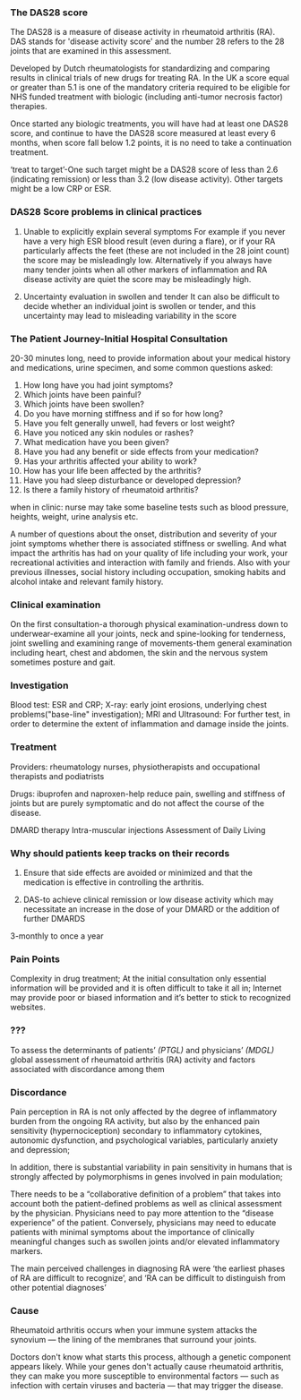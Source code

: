 ### The DAS28 score
The DAS28 is a measure of disease activity in rheumatoid arthritis (RA). DAS stands for 'disease activity score' and the number 28 refers to the 28 joints that are examined in this assessment.

Developed by Dutch rheumatologists for standardizing and comparing results in clinical trials of new drugs for treating RA. In the UK a score equal or greater than 5.1 is one of the mandatory criteria required to be eligible for NHS funded treatment with biologic (including anti-tumor necrosis factor) therapies.

Once started any biologic treatments, you will have had at least one DAS28 score, and continue to have the DAS28 score measured at least every 6 months, when score fall below 1.2 points, it is no need to take a continuation treatment.

‘treat to target’-One such target might be a DAS28 score of less than 2.6 (indicating remission) or less than 3.2 (low disease activity). Other targets might be a low CRP or ESR.

### DAS28 Score problems in clinical practices

1. Unable to explicitly explain several symptoms
For example if you never have a very high ESR blood result (even during a flare), or if your RA particularly affects the feet (these are not included in the 28 joint count) the score may be misleadingly low. Alternatively if you always have many tender joints when all other markers of inflammation and RA disease activity are quiet the score may be misleadingly high.

2. Uncertainty evaluation in swollen and tender
It can also be difficult to decide whether an individual joint is swollen or tender, and this uncertainty may lead to misleading variability in the score

### The Patient Journey-Initial Hospital Consultation

20-30 minutes long, need to provide information about your medical history and medications, urine specimen, and some common questions asked:

   1. How long have you had joint symptoms?
   2. Which joints have been painful?
   3. Which joints have been swollen?
   4. Do you have morning stiffness and if so for how long?
   5. Have you felt generally unwell, had fevers or lost weight?
   6. Have you noticed any skin nodules or rashes?
   7. What medication have you been given?
   8. Have you had any benefit or side effects from your medication?
   9. Has your arthritis affected your ability to work?
   10. How has your life been affected by the arthritis?
   11. Have you had sleep disturbance or developed depression?
   12. Is there a family history of rheumatoid arthritis?

when in clinic: nurse may take some baseline tests such as blood pressure, heights, weight, urine analysis etc.

A number of questions about the onset, distribution and severity of your joint symptoms whether there is associated stiffness or swelling. And what impact the arthritis has had on your quality of life including your work, your recreational activities and interaction with family and friends. Also with your previous illnesses, social history including occupation, smoking habits and alcohol intake and relevant family history.

### Clinical examination

On the first consultation-a thorough physical examination-undress down to underwear-examine all your joints, neck and spine-looking for tenderness, joint swelling and examining range of movements-them general examination including heart, chest and abdomen, the skin and the nervous system sometimes posture and gait.

### Investigation

Blood test: ESR and CRP;
X-ray: early joint erosions, underlying chest problems("base-line" investigation);
MRI and Ultrasound: For further test, in order to determine the extent of inflammation and damage inside the joints.

### Treatment

Providers: rheumatology nurses, physiotherapists and occupational therapists and podiatrists

Drugs:
ibuprofen and naproxen-help reduce pain, swelling and stiffness of joints but are purely symptomatic and do not affect the course of the disease.

DMARD therapy
Intra-muscular injections
Assessment of Daily Living

### Why should patients keep tracks on their records

1. Ensure that side effects are avoided or minimized and that the medication is effective in controlling the arthritis.

2. DAS-to achieve clinical remission or low disease activity which may necessitate an increase in the dose of your DMARD or the addition of further DMARDS

3-monthly to once a year

### Pain Points
Complexity in drug treatment;
At the initial consultation only essential information will be provided and it is often difficult to take it all in;
Internet may provide poor or biased information and it’s better to stick to recognized websites.

### ???
To assess the determinants of patients’ *(PTGL)* and physicians’ *(MDGL)* global assessment of rheumatoid arthritis (RA) activity and factors associated with discordance among them

### Discordance
Pain perception in RA is not only affected by the degree of inflammatory burden from the ongoing RA activity, but also by the enhanced pain sensitivity (hypernociception) secondary to inflammatory cytokines, autonomic dysfunction, and psychological variables, particularly anxiety and depression;

In addition, there is substantial variability in pain sensitivity in humans that is strongly affected by polymorphisms in genes involved in pain modulation;

There needs to be a “collaborative definition of a problem” that takes into account both the patient-defined problems as well as clinical assessment by the physician. Physicians need to pay more attention to the “disease experience” of the patient. Conversely, physicians may need to educate patients with minimal symptoms about the importance of clinically meaningful changes such as swollen joints and/or elevated inflammatory markers.

The main perceived challenges in diagnosing RA were ‘the earliest phases of RA are difficult to recognize’, and ‘RA can be difficult to distinguish from other potential diagnoses’

### Cause

Rheumatoid arthritis occurs when your immune system attacks the synovium — the lining of the membranes that surround your joints.

Doctors don't know what starts this process, although a genetic component appears likely. While your genes don't actually cause rheumatoid arthritis, they can make you more susceptible to environmental factors — such as infection with certain viruses and bacteria — that may trigger the disease.
